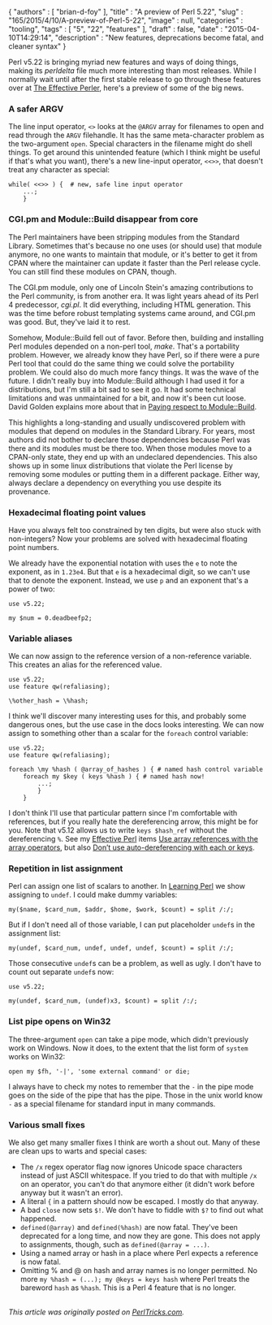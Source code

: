 {
   "authors" : [
      "brian-d-foy"
   ],
   "title" : "A preview of Perl 5.22",
   "slug" : "165/2015/4/10/A-preview-of-Perl-5-22",
   "image" : null,
   "categories" : "tooling",
   "tags" : [
      "5",
      "22",
      "features"
   ],
   "draft" : false,
   "date" : "2015-04-10T14:29:14",
   "description" : "New features, deprecations become fatal, and cleaner syntax"
}


Perl v5.22 is bringing myriad new features and ways of doing things, making its *perldelta* file much more interesting than most releases. While I normally wait until after the first stable release to go through these features over at [The Effective Perler](http://www.effectiveperlprogramming.com), here's a preview of some of the big news.

### A safer ARGV

The line input operator, `<>` looks at the `@ARGV` array for filenames to open and read through the `ARGV` filehandle. It has the same meta-character problem as the two-argument `open`. Special characters in the filename might do shell things. To get around this unintended feature (which I think might be useful if that's what you want), there's a new line-input operator, `<<>>`, that doesn't treat any character as special:

``` prettyprint
while( <<>> ) {  # new, safe line input operator
    ...;
    }
```

### CGI.pm and Module::Build disappear from core

The Perl maintainers have been stripping modules from the Standard Library. Sometimes that's because no one uses (or should use) that module anymore, no one wants to maintain that module, or it's better to get it from CPAN where the maintainer can update it faster than the Perl release cycle. You can still find these modules on CPAN, though.

The CGI.pm module, only one of Lincoln Stein's amazing contributions to the Perl community, is from another era. It was light years ahead of its Perl 4 predecessor, *cgi.pl*. It did everything, including HTML generation. This was the time before robust templating systems came around, and CGI.pm was good. But, they've laid it to rest.

Somehow, Module::Build fell out of favor. Before then, building and installing Perl modules depended on a non-perl tool, *make*. That's a portability problem. However, we already know they have Perl, so if there were a pure Perl tool that could do the same thing we could solve the portability problem. We could also do much more fancy things. It was the wave of the future. I didn't really buy into Module::Build although I had used it for a distributions, but I'm still a bit sad to see it go. It had some technical limitations and was unmaintained for a bit, and now it's been cut loose. David Golden explains more about that in [Paying respect to Module::Build](http://www.dagolden.com/index.php/2140/paying-respect-to-modulebuild/).

This highlights a long-standing and usually undiscovered problem with modules that depend on modules in the Standard Library. For years, most authors did not bother to declare those dependencies because Perl was there and its modules must be there too. When those modules move to a CPAN-only state, they end up with an undeclared dependencies. This also shows up in some linux distributions that violate the Perl license by removing some modules or putting them in a different package. Either way, always declare a dependency on everything you use despite its provenance.

### Hexadecimal floating point values

Have you always felt too constrained by ten digits, but were also stuck with non-integers? Now your problems are solved with hexadecimal floating point numbers.

We already have the exponential notation with uses the `e` to note the exponent, as in `1.23e4`. But that `e` is a hexadecimal digit, so we can't use that to denote the exponent. Instead, we use `p` and an exponent that's a power of two:

``` prettyprint
use v5.22;

my $num = 0.deadbeefp2;
```

### Variable aliases

We can now assign to the reference version of a non-reference variable. This creates an alias for the referenced value.

``` prettyprint
use v5.22;
use feature qw(refaliasing);

\%other_hash = \%hash;
```

I think we'll discover many interesting uses for this, and probably some dangerous ones, but the use case in the docs looks interesting. We can now assign to something other than a scalar for the `foreach` control variable:

``` prettyprint
use v5.22;
use feature qw(refaliasing);

foreach \my %hash ( @array_of_hashes ) { # named hash control variable
    foreach my $key ( keys %hash ) { # named hash now!
        ...;
        }
    }
```

I don't think I'll use that particular pattern since I'm comfortable with references, but if you really hate the dereferencing arrow, this might be for you. Note that v5.12 allows us to write `keys $hash_ref` without the dereferencing `%`. See my [Effective Perl](http://www.effectiveperlprogramming.com/) items [Use array references with the array operators](http://www.effectiveperlprogramming.com/2010/11/use-array-references-with-the-array-operators/), but also [Don’t use auto-dereferencing with each or keys](http://www.effectiveperlprogramming.com/2012/03/dont-use-auto-dereferencing-with-each/).

### Repetition in list assignment

Perl can assign one list of scalars to another. In [Learning Perl](http://www.learning-perl.com) we show assigning to `undef`. I could make dummy variables:

``` prettyprint
my($name, $card_num, $addr, $home, $work, $count) = split /:/;
```

But if I don't need all of those variable, I can put placeholder `undef`s in the assignment list:

``` prettyprint
my(undef, $card_num, undef, undef, undef, $count) = split /:/;
```

Those consecutive `undef`s can be a problem, as well as ugly. I don't have to count out separate `undef`s now:

``` prettyprint
use v5.22;

my(undef, $card_num, (undef)x3, $count) = split /:/;
```

### List pipe opens on Win32

The three-argument `open` can take a pipe mode, which didn't previously work on Windows. Now it does, to the extent that the list form of `system` works on Win32:

``` prettyprint
open my $fh, '-|', 'some external command' or die;
```

I always have to check my notes to remember that the `-` in the pipe mode goes on the side of the pipe that has the pipe. Those in the unix world know `-` as a special filename for standard input in many commands.

### Various small fixes

We also get many smaller fixes I think are worth a shout out. Many of these are clean ups to warts and special cases:

-   The `/x` regex operator flag now ignores Unicode space characters instead of just ASCII whitespace. If you tried to do that with multiple `/x` on an operator, you can't do that anymore either (it didn't work before anyway but it wasn't an error).
-   A literal `{` in a pattern should now be escaped. I mostly do that anyway.
-   A bad `close` now sets `$!`. We don't have to fiddle with `$?` to find out what happened.
-   `defined(@array)` and `defined(%hash)` are now fatal. They've been deprecated for a long time, and now they are gone. This does not apply to assignments, though, such as `defined(@array = ...)`.
-   Using a named array or hash in a place where Perl expects a reference is now fatal.
-   Omitting % and @ on hash and array names is no longer permitted. No more `my %hash = (...); my @keys = keys hash` where Perl treats the bareword `hash` as `%hash`. This is a Perl 4 feature that is no longer.


\
*This article was originally posted on [PerlTricks.com](http://perltricks.com).*
